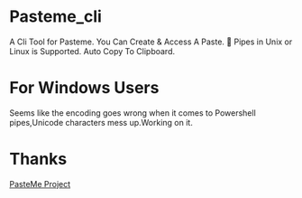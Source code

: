 # Pasteme_cli
A Cli Tool for Pasteme.
You Can Create & Access A Paste. 
🧐 Pipes in Unix or Linux is Supported.
Auto Copy To Clipboard.
# For Windows Users
Seems like the encoding goes wrong when it comes to Powershell pipes,Unicode characters mess up.Working on it.
# Thanks
[PasteMe Project](https://github.com/PasteUs)
